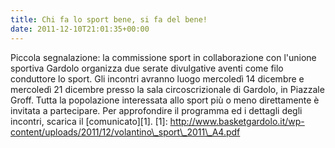 ```yaml
---
title: Chi fa lo sport bene, si fa del bene!
date: 2011-12-10T21:01:35+00:00
---
```

Piccola segnalazione: la commissione sport in collaborazione con l'unione sportiva Gardolo organizza due serate divulgative aventi come filo conduttore lo sport. Gli incontri avranno luogo mercoledì 14 dicembre e mercoledì 21 dicembre presso la sala circoscrizionale di Gardolo, in Piazzale Groff. Tutta la popolazione interessata allo sport più o meno direttamente è invitata a partecipare. Per approfondire il programma ed i dettagli degli incontri, scarica il \[comunicato\]\[1\]. \[1\]: http://www.basketgardolo.it/wp-content/uploads/2011/12/volantino\_sport\_2011\_A4.pdf